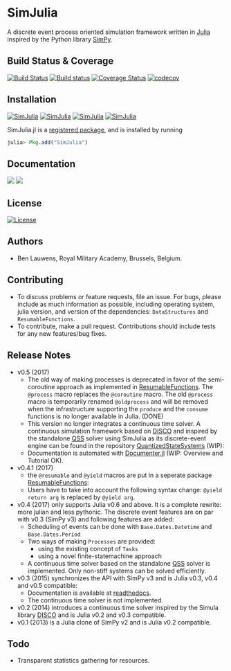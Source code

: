 # SimJulia

A discrete event process oriented simulation framework written in [Julia](http://julialang.org/) inspired by the Python library [SimPy](https://simpy.readthedocs.io/).

## Build Status & Coverage

[![Build Status](https://travis-ci.org/BenLauwens/SimJulia.jl.svg?branch=master)](https://travis-ci.org/BenLauwens/SimJulia.jl)
[![Build status](https://ci.appveyor.com/api/projects/status/djuiegytv44pr54c/branch/master?svg=true)](https://ci.appveyor.com/project/BenLauwens/simjulia-jl)
[![Coverage Status](https://coveralls.io/repos/github/BenLauwens/SimJulia.jl/badge.svg?branch=master)](https://coveralls.io/github/BenLauwens/SimJulia.jl?branch=master)
[![codecov](https://codecov.io/gh/BenLauwens/SimJulia.jl/branch/master/graph/badge.svg)](https://codecov.io/gh/BenLauwens/SimJulia.jl)

## Installation

[![SimJulia](http://pkg.julialang.org/badges/SimJulia_0.3.svg)](http://pkg.julialang.org/?pkg=SimJulia&ver=0.3)
[![SimJulia](http://pkg.julialang.org/badges/SimJulia_0.4.svg)](http://pkg.julialang.org/?pkg=SimJulia&ver=0.4)
[![SimJulia](http://pkg.julialang.org/badges/SimJulia_0.5.svg)](http://pkg.julialang.org/?pkg=SimJulia&ver=0.5)
[![SimJulia](http://pkg.julialang.org/badges/SimJulia_0.6.svg)](http://pkg.julialang.org/?pkg=SimJulia&ver=0.6)

SimJulia.jl is a [registered package](http://pkg.julialang.org), and is installed by running

```julia
julia> Pkg.add("SimJulia")
```

## Documentation

[![](https://img.shields.io/badge/docs-stable-blue.svg)](https://BenLauwens.github.io/SimJulia.jl/stable)
[![](https://img.shields.io/badge/docs-latest-blue.svg)](https://BenLauwens.github.io/SimJulia.jl/latest)

## License

[![License](http://img.shields.io/badge/license-MIT-brightgreen.svg?style=flat)](LICENSE.md)

## Authors

* Ben Lauwens, Royal Military Academy, Brussels, Belgium.

## Contributing

* To discuss problems or feature requests, file an issue. For bugs, please include as much information as possible, including operating system, julia version, and version of the dependencies: `DataStructures` and `ResumableFunctions`.
* To contribute, make a pull request. Contributions should include tests for any new features/bug fixes.

## Release Notes

* v0.5 (2017)
  * The old way of making processes is deprecated in favor of the semi-coroutine approach as implemented in [ResumableFunctions](https://github.com/BenLauwens/ResumableFunctions.jl.git). The `@process` macro replaces the `@coroutine` macro. The old `@process` macro is temporarily renamed `@oldprocess` and will be removed when the infrastructure supporting the `produce` and the `consume` functions is no longer available in Julia. (DONE)
  * This version no longer integrates a continuous time solver. A continuous simulation framework based on [DISCO](http://www.akira.ruc.dk/~keld/research/DISCO/) and inspired by the standalone [QSS](https://sourceforge.net/projects/qssengine/) solver using SimJulia as its discrete-event engine can be found in the repository [QuantizedStateSystems](https://github.com/BenLauwens/QuantizedStateSystems.jl.git) (WIP):
  * Documentation is automated with [Documenter.jl](https://github.com/JuliaDocs/Documenter.jl) (WIP: Overview and Tutorial OK).
* v0.4.1 (2017)
  * the `@resumable` and `@yield` macros are put in a seperate package [ResumableFunctions](https://github.com/BenLauwens/ResumableFunctions.jl.git): 
  * Users have to take into account the following syntax change: `@yield return arg` is replaced by `@yield arg`.
* v0.4 (2017) only supports Julia v0.6 and above. It is a complete rewrite: more julian and less pythonic. The discrete event features are on par with v0.3 (SimPy v3) and following features are added:
  * Scheduling of events can be done with `Base.Dates.Datetime` and `Base.Dates.Period`
  * Two ways of making `Processes` are provided:
    - using the existing concept of `Tasks`
    - using a novel finite-statemachine approach
  * A continuous time solver based on the standalone [QSS](https://sourceforge.net/projects/qssengine/) solver is implemented. Only non-stiff systems can be solved efficiently.
* v0.3 (2015) synchronizes the API with SimPy v3 and is Julia v0.3, v0.4 and v0.5 compatible:
  * Documentation is available at [readthedocs](http://simjuliajl.readthedocs.org/en/latest/).
  * The continuous time solver is not implemented.
* v0.2 (2014) introduces a continuous time solver inspired by the Simula library [DISCO](http://www.akira.ruc.dk/~keld/research/DISCO/) and is Julia v0.2 and v0.3 compatible.
* v0.1 (2013) is a Julia clone of SimPy v2 and is Julia v0.2 compatible.

## Todo

* Transparent statistics gathering for resources.
